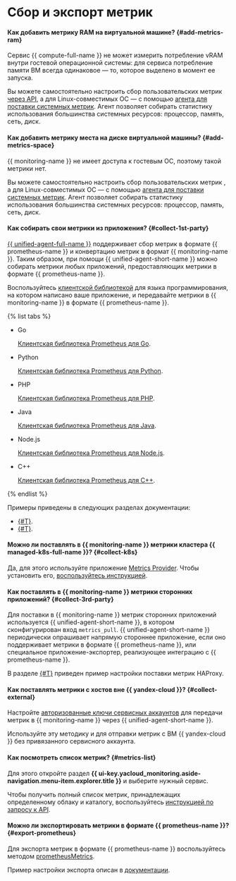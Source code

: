 # Сбор и экспорт метрик

#### Как добавить метрику RAM на виртуальной машине? {#add-metrics-ram}

Сервис {{ compute-full-name }} не может измерить потребление vRAM внутри гостевой операционной системы: для сервиса потребление памяти ВМ всегда одинаковое — то, которое выделено в момент ее запуска.

Вы можете самостоятельно настроить сбор пользовательских метрик [через API](../../monitoring/operations/metric/add.md), а для Linux-совместимых ОС — с помощью [агента для поставки системных метрик](../../monitoring/operations/unified-agent/linux_metrics.md). Агент позволяет собирать статистику использования большинства системных ресурсов: процессор, память, сеть, диск.

#### Как добавить метрику места на диске виртуальной машины? {#add-metrics-space}

{{ monitoring-name }} не имеет доступа к гостевым ОС, поэтому такой метрики нет.

Вы можете самостоятельно настроить сбор пользовательских метрик [](../../monitoring/operations/metric/add.md), а для Linux-совместимых ОС — с помощью [агента для поставки системных метрик](../../monitoring/operations/unified-agent/linux_metrics.md). Агент позволяет собирать статистику использования большинства системных ресурсов: процессор, память, сеть, диск.

#### Как собирать свои метрики из приложения? {#collect-1st-party}

[{{ unified-agent-full-name }}](../../monitoring/operations/unified-agent/pull_prometheus.md) поддерживает сбор метрик в формате {{ prometheus-name }} и конвертацию метрик в формат {{ monitoring-name }}. Таким образом, при помощи {{ unified-agent-short-name }} можно собирать метрики любых приложений, предоставляющих метрики в формате {{ prometheus-name }}.

Воспользуйтесь [клиентской библиотекой](https://prometheus.io/docs/instrumenting/clientlibs/) для языка программирования, на котором написано ваше приложение, и передавайте метрики в {{ monitoring-name }} в формате {{ prometheus-name }}.

{% list tabs %}

- Go

  [Клиентская библиотека Prometheus для Go](https://github.com/prometheus/client_golang).

- Python

  [Клиентская библиотека Prometheus для Python](https://github.com/prometheus/client_python).

- PHP

  [Клиентская библиотека Prometheus для PHP](https://github.com/promphp/prometheus_client_php).

- Java

  [Клиентская библиотека Prometheus для Java](https://github.com/prometheus/client_java).

- Node.js

  [Клиентская библиотека Prometheus для Node.js](https://github.com/siimon/prom-client).

- C++

  [Клиентская библиотека Prometheus для C++](https://github.com/jupp0r/prometheus-cpp).

{% endlist %}

Примеры приведены в следующих разделах документации:
* [{#T}](../../monitoring/operations/unified-agent/pull_prometheus.md).
* [{#T}](../../monitoring/operations/unified-agent/haproxy.md).


#### Можно ли поставлять в {{ monitoring-name }} метрики кластера {{ managed-k8s-full-name }}? {#collect-k8s}

Да, для этого используйте приложение [Metrics Provider](/marketplace/products/yc/metric-provider). Чтобы установить его, [воспользуйтесь инструкцией](../../managed-kubernetes/operations/applications/metrics-provider.md).


#### Как поставлять в {{ monitoring-name }} метрики сторонних приложений? {#collect-3rd-party}

Для поставки в {{ monitoring-name }} метрик сторонних приложений используется {{ unified-agent-short-name }}, в котором сконфигурирован вход `metrics_pull`. {{ unified-agent-short-name }} периодически опрашивает напрямую стороннее приложение, если оно поддерживает метрики в формате {{ prometheus-name }}, или специальное приложение-экспортер, реализующее интеграцию с {{ prometheus-name }}.

В разделе [{#T}](../../monitoring/operations/unified-agent/haproxy.md) приведен пример настройки поставки метрик HAProxy.

#### Как поставлять метрики с хостов вне {{ yandex-cloud }}? {#collect-external}

Настройте [авторизованные ключи сервисных аккаунтов](../../monitoring/operations/unified-agent/non-yc.md) для передачи метрик в {{ monitoring-name }} через {{ unified-agent-short-name }}.

Используйте эту методику и для отправки метрик с ВМ {{ yandex-cloud }} без привязанного сервисного аккаунта.

#### Как посмотреть список метрик? {#metrics-list}

Для этого откройте раздел **{{ ui-key.yacloud_monitoring.aside-navigation.menu-item.explorer.title }}** и выберите нужный сервис.

Чтобы получить полный список метрик, принадлежащих определенному облаку и каталогу, воспользуйтесь [инструкцией по запросу к API](../../monitoring/operations/metric/list.md).

#### Можно ли экспортировать метрики в формате {{ prometheus-name }}? {#export-prometheus}

Для экспорта метрик в формате {{ prometheus-name }} воспользуйтесь методом [prometheusMetrics](../../monitoring/api-ref/MetricsData/prometheusMetrics.md).

Пример настройки экспорта описан в [документации](../../monitoring/operations/metric/prometheusExport.md).